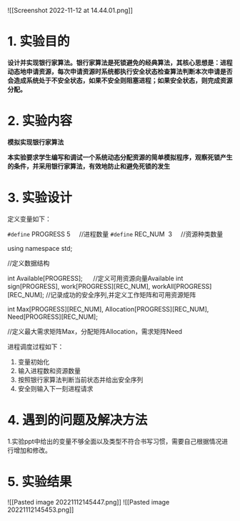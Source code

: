 ![[Screenshot 2022-11-12 at 14.44.01.png]]
# 1.  **实验目的**

**设计并实现银行家算法。银行家算法是死锁避免的经典算法，其核心思想是：进程动态地申请资源，每次申请资源时系统都执行安全状态检查算法判断本次申请是否会造成系统处于不安全状态，如果不安全则阻塞进程；如果安全状态，则完成资源分配。**

# 2.  **实验内容**

**模拟实现银行家算法**

**本实验要求学生编写和调试一个系统动态分配资源的简单模拟程序，观察死锁产生的条件，并采用银行家算法，有效地防止和避免死锁的发生**

# 3.  **实验设计**
定义变量如下：

`#define` PROGRESS 5     //进程数量
`#define` REC_NUM  3     //资源种类数量

using namespace std;

//定义数据结构

int Available[PROGRESS];      //定义可用资源向量Available
int sign[PROGRESS], work[PROGRESS][REC_NUM], workAll[PROGRESS][REC_NUM];
//记录成功的安全序列,并定义工作矩阵和可用资源矩阵

int Max[PROGRESS][REC_NUM], Allocation[PROGRESS][REC_NUM], Need[PROGRESS][REC_NUM];

//定义最大需求矩阵Max，分配矩阵Allocation，需求矩阵Need


进程调度过程如下：

1.  变量初始化
2.  输入进程数和资源数量
3.  按照银行家算法判断当前状态并给出安全序列
4.  安全则输入下一刻进程请求

# 4. **遇到的问题及解决方法**
1.实验ppt中给出的变量不够全面以及类型不符合书写习惯，需要自己根据情况进行增加和修改。

# 5. 实验结果
![[Pasted image 20221112145447.png]]
![[Pasted image 20221112145453.png]]

